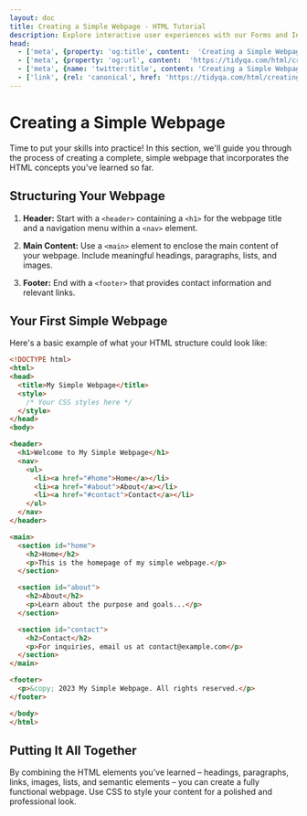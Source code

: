 ```yaml
---
layout: doc
title: Creating a Simple Webpage - HTML Tutorial
description: Explore interactive user experiences with our Forms and Input Elements tutorial. Learn to create dynamic web interactions using HTML's <form> and <input> elements.
head:
  - ['meta', {property: 'og:title', content:  'Creating a Simple Webpage - HTML Tutorial' }]
  - ['meta', {property: 'og:url', content:  'https://tidyqa.com/html/creating-simple-webpage/' }] 
  - ['meta', {name: 'twitter:title', content: 'Creating a Simple Webpage - HTML Tutorial'}]
  - ['link', {rel: 'canonical', href: 'https://tidyqa.com/html/creating-simple-webpage/'}]
---
```


# Creating a Simple Webpage

Time to put your skills into practice! In this section, we'll guide you through the process of creating a complete, simple webpage that incorporates the HTML concepts you've learned so far.

## Structuring Your Webpage

1. **Header:** Start with a `<header>` containing a `<h1>` for the webpage title and a navigation menu within a `<nav>` element.

2. **Main Content:** Use a `<main>` element to enclose the main content of your webpage. Include meaningful headings, paragraphs, lists, and images.

3. **Footer:** End with a `<footer>` that provides contact information and relevant links.

## Your First Simple Webpage

Here's a basic example of what your HTML structure could look like:

```html
<!DOCTYPE html>
<html>
<head>
  <title>My Simple Webpage</title>
  <style>
    /* Your CSS styles here */
  </style>
</head>
<body>

<header>
  <h1>Welcome to My Simple Webpage</h1>
  <nav>
    <ul>
      <li><a href="#home">Home</a></li>
      <li><a href="#about">About</a></li>
      <li><a href="#contact">Contact</a></li>
    </ul>
  </nav>
</header>

<main>
  <section id="home">
    <h2>Home</h2>
    <p>This is the homepage of my simple webpage.</p>
  </section>

  <section id="about">
    <h2>About</h2>
    <p>Learn about the purpose and goals...</p>
  </section>

  <section id="contact">
    <h2>Contact</h2>
    <p>For inquiries, email us at contact@example.com</p>
  </section>
</main>

<footer>
  <p>&copy; 2023 My Simple Webpage. All rights reserved.</p>
</footer>

</body>
</html>
```

## Putting It All Together

By combining the HTML elements you've learned – headings, paragraphs, links, images, lists, and semantic elements – you can create a fully functional webpage. Use CSS to style your content for a polished and professional look.